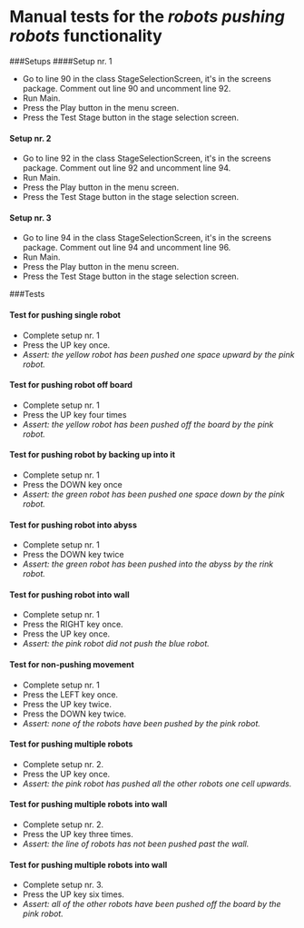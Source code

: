 # Manual tests for the *robots pushing robots* functionality
###Setups
####Setup nr. 1
* Go to line 90 in the class StageSelectionScreen, it's in the screens package. Comment out line 90 and uncomment line 92.
* Run Main.
* Press the Play button in the menu screen.
* Press the Test Stage button in the stage selection screen.

#### Setup nr. 2
* Go to line 92 in the class StageSelectionScreen, it's in the screens package. Comment out line 92 and uncomment line 94.
* Run Main.
* Press the Play button in the menu screen.
* Press the Test Stage button in the stage selection screen.

#### Setup nr. 3
* Go to line 94 in the class StageSelectionScreen, it's in the screens package. Comment out line 94 and uncomment line 96.
* Run Main.
* Press the Play button in the menu screen.
* Press the Test Stage button in the stage selection screen.

###Tests
#### Test for pushing single robot
* Complete setup nr. 1
* Press the UP key once.
* *Assert: the yellow robot has been pushed one space upward by the pink robot.*

#### Test for pushing robot off board
* Complete setup nr. 1
* Press the UP key four times
* *Assert: the yellow robot has been pushed off the board by the pink robot.*

#### Test for pushing robot by backing up into it
* Complete setup nr. 1
* Press the DOWN key once
* *Assert: the green robot has been pushed one space down by the pink robot.*

#### Test for pushing robot into abyss
* Complete setup nr. 1
* Press the DOWN key twice
* *Assert: the green robot has been pushed into the abyss by the rink robot.*

#### Test for pushing robot into wall
* Complete setup nr. 1
* Press the RIGHT key once.
* Press the UP key once.
* *Assert: the pink robot did not push the blue robot.*

#### Test for non-pushing movement
* Complete setup nr. 1
* Press the LEFT key once.
* Press the UP key twice.
* Press the DOWN key twice.
* *Assert: none of the robots have been pushed by the pink robot.*

#### Test for pushing multiple robots
* Complete setup nr. 2.
* Press the UP key once.
* *Assert: the pink robot has pushed all the other robots one cell upwards.*

#### Test for pushing multiple robots into wall
* Complete setup nr. 2.
* Press the UP key three times.
* *Assert: the line of robots has not been pushed past the wall.*

#### Test for pushing multiple robots into wall
* Complete setup nr. 3.
* Press the UP key six times.
* *Assert: all of the other robots have been pushed off the board by the pink robot.*


